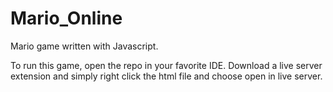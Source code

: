 # Mario_Online
Mario game written with Javascript.

To run this game, open the repo in your favorite IDE. Download a live server extension and simply right click the html file and choose open in live server.
